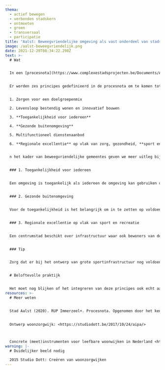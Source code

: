 ```yaml
---
thema:
  - actief bewegen
  - verbonden stadskern
  - ontmoeten
  - groen
  - transversaal
  - participatie
title: "Aalst: Beweegvriendelijke omgeving als vast onderdeel van stadsvernieuwing"
image: /aalst-beweegvriendelijk.png
date: 2021-12-20T08:34:22.298Z
text: >-
  # Wat


  In een [procesnota](https://www.complexestadsprojecten.be/Documents/Aalst_Immerzeel/RUP%20Immerzeel%20procesnota.pdf) (Stad Aalst, 2020) worden een aantal belangrijke principes gebundeld om toe te passen bij stadsvernieuwingstrajecten die bijdragen tot duurzaam samenleven. Een aantal principes zijn een hefboom voor beweegvriendelijke gemeentes.  Die principes zijn gebaseerd op de ervaring om woonzorgwijk Mijlbeek te creëren in het kader van de zorgproeftuin AIPA (Ageing in Place Aalst, nu Zorglab Aalst) in 2015. Samen met ouderen en betrokken actoren werden aandachtspunten gebundeld in functie van levenslang wonen. Hieruit ontstond het concept van woonzorgwijken voor een verouderende bevolking. Deze principes zijn nu juridisch verankerd in de ruimtelijk uitvoeringsplannen (RUP’s) voor alle standvernieuwingsprojecten. Hierdoor worden ze meer afdwingbaar.


  Er worden zes principes gedefinieerd in de procesnota om te komen tot een leefbare buurt waar levenslang leven mogelijk wordt: 


  1. Zorgen voor een doelgroepenmix

  2. Levensloop bestendig wonen en innovatief bouwen

  3. **Toegankelijkheid voor iedereen**

  4. **Gezonde buitenomgeving**

  5. Multifunctioneel dienstenaanbod

  6. **Regionale excellentie** op vlak van zorg, gezondheid, **sport en recreatie**


  n het kader van beweegvriendelijke gemeentes geven we meer uitleg bij drie van die principes omdat ze bijdragen tot de zeven ambities die door Vital Cities beschreven worden als belangrijk om te komen tot beweegvriendelijke gemeentes: toegankelijkheid voor iedereen, gezonde buitenomgeving en excellentie op vlak van sport en recreatie.


  ### 1. Toegankelijkheid voor iedereen


  Een omgeving is toegankelijk als iedereen de omgeving kan gebruiken op mentaal, sociaal en fysiek vlak. Dit wil zeggen zelfstandig, vlot, veilig en comfortabel gebruik ([Inter vzw](https://www.inter.vlaanderen/toegankelijkheid-en-universal-design/integrale-toegankelijkheid) en [Gezond Leven](https://www.gezondleven.be/files/Kind-Gezin/bijlage-9-stap-4-8-Bs.pdf)). De oplossingen moeten op een natuurlijke wijze geïntegreerd zijn in de omgeving. De fysieke nabijheid is daarin de meest duurzame vorm van mobiliteit. Bijvoorbeeld bereikbaarheid van diensten, winkels, bushaltes op 500 meter via een fijnmazig netwerk van verharde wandelpaden, veilige en brede voet- en fietspaden, oversteekplaatsen met verlichting, toepassen van het STOP-principe (stappen, trappen, openbaar vervoer en dan pas personenwagen [Netwerk Duurzame Mobliteit](https://www.duurzame-mobiliteit.be/tags/stop-principe)) met strategische inplanting parkeerplaatsen. De sociale toegankelijkheid vergroten en voldoende redenen hebben om buitenshuis te gaan, kan bijvoorbeeld via een uitnodigende voordeuromgeving met een afdakje en collectieve openbare ruimtes met voldoende zitbanken. Buurtbewoners moeten een sociale veiligheid ervaren van de openbare ruimte om er ook gebruik van te maken. Straatverlichting, weinig grafitti en vandalisme, onderhouden en propere straten dragen bij tot dat gevoel. Werk maken van eigenaarschap over die buurtplekken kan belangrijk zijn om [claimgedrag](https://ambrassade.be/nl/kennis/artikel/strategie-2-brugfiguren-als-bemiddelaars-in-de-publieke-ruimte) van bepaalde bewonersgroepen te kanaliseren. Inzetten op collectieve geur- en kleurtuinen of gedeelde achtertuinen is een interessante overweging. Er moet iets te zien of te doen zijn om recreatief naar buiten te komen, te bewegen en om met andere buurtbewoners een praatje te doen. 


  ### 2. Gezonde buitenomgeving


  Voor de toegankelijkheid is het belangrijk om in te zetten op voldoende verharde ondergrond maar dit moet gecompenseerd worden door voldoende groen om zich fit en gezond te voelen. Mensen willen in een groen kader ontspannen, wandelen, sporten… Dit zijn ingrepen in de openbare ruimte die aanzetten tot gezond, sportief en fit leven zoals bomenrijen in het straatbeeld en niet enkel groen in een afgelegen park buiten de woonbuurt. Zeker voor jonge kinderen en zorgbehoevende ouderen die zich gemiddeld nog 400 meter zelfstandig buitenshuis verplaatsen, zijn groensferen belangrijk. Waar mogelijk dient een woonbuurt maximaal verbonden te worden met een groen netwerk erbuiten door bijvoorbeeld een brug of doorgang te creëren en zichtbaar te verbinden met een netwerk van (groene) [trage wegen](https://www.tragewegen.be/). Zulke “doorsteken” zijn stimulerend voor mensen om zich actiever te verplaatsen zowel functioneel als recreatief. 


  ### 3. Regionale excellentie op vlak van sport en recreatie


  Een centrumstad beschikt over infrastructuur waar ook bewoners van de omliggende gemeentes gebruik van kunnen maken. Dit betekent volgens de procesnota niet enkel investeren in sportzalen en zwembad maar ook in beweegfaciliteiten erbuiten zoals outdoor fitness-toestellen en een fit-o-meter. 


  ### Tip


  Zorg dat er bij het ontwerp van grote sportinfrastructuur nog voldoende verhardingsgraad overblijft om achteraf fietsstallingen toe te voegen of andere kleine verhardingen die actief transport en beweegrecreatie mogelijk is. Soms is alle verhardingsgraad ingepalmd door het gebouw zelf en dan kan die kleine infrastructuur niet meer toegevoegd worden.


  # Beloftevolle praktijk


  Het moet nog blijken of het integreren van deze principes ook echt aanzetten tot meer actief gebruik van de openbare ruimte voor recreatie, elkaar ontmoeten en kiezen voor actief verplaatsingen in functie van dagelijkse boodschappen of diensten. Het concept wordt alvast gedeeld als inspirerend voorbeeld door het kenniscentrum Vlaamse steden rond complexe stadsprojecten (<https://www.complexestadsprojecten.be/Paginas/home.aspx>). Het zet aan om uitgebreid participatief te werken met diverse betrokken actoren en samen te werken over beleidsdomeinen en beleidsniveaus heen. Uit onderzoek door Vital Cities blijkt alvast dat de opgesomde principes bijdragen tot meer actieve verplaatsingen en recreatief bewegen.
resources: >-
  # Meer weten


  Stad Aalst (2020). RUP Immerzeel+. Procesnota. Opgenomen door het kenniscentrum [http://www.complexestadsprojecten.be/Documents/Aalst_Immerzeel/RUP%20Immerzeel%20procesnota.pdf](https://www.complexestadsprojecten.be/Documents/Aalst_Immerzeel/RUP%20Immerzeel%20procesnota.pdf)

   
  Ontwerp woonzorgwijk: <https://studiodott.be/2017/10/24/aipa/>



  Concrete (meet)instrumenten voor leefbare woonwijken in Nederland <https://aedes.nl/leefbare-en-veilige-wijken> ; minder gericht op bewegen wel op betrekken burgers en inrichten openbare ruimte.
warning: |-
  # Duidelijker beeld nodig

  2015 Studio Dott: Creëren van woonzorgwijken
---
```

